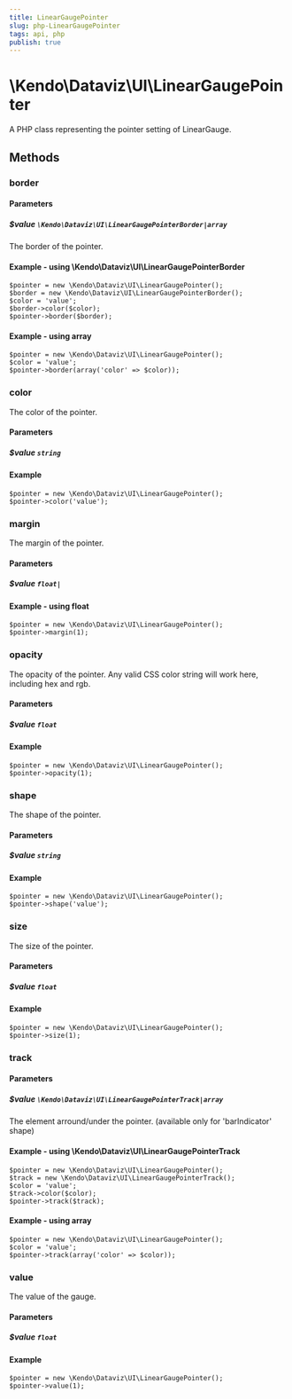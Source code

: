 ```yaml
---
title: LinearGaugePointer
slug: php-LinearGaugePointer
tags: api, php
publish: true
---
```


# \Kendo\Dataviz\UI\LinearGaugePointer

A PHP class representing the pointer setting of LinearGauge.


## Methods

### border

#### Parameters

##### $value `\Kendo\Dataviz\UI\LinearGaugePointerBorder|array`

The border of the pointer.


#### Example - using \Kendo\Dataviz\UI\LinearGaugePointerBorder

    $pointer = new \Kendo\Dataviz\UI\LinearGaugePointer();
    $border = new \Kendo\Dataviz\UI\LinearGaugePointerBorder();
    $color = 'value';
    $border->color($color);
    $pointer->border($border);

#### Example - using array

    $pointer = new \Kendo\Dataviz\UI\LinearGaugePointer();
    $color = 'value';
    $pointer->border(array('color' => $color));

### color
The color of the pointer.
#### Parameters

##### $value `string`



#### Example 
    $pointer = new \Kendo\Dataviz\UI\LinearGaugePointer();
    $pointer->color('value');

### margin
The margin of the pointer.
#### Parameters

##### $value `float|`



#### Example  - using float
    $pointer = new \Kendo\Dataviz\UI\LinearGaugePointer();
    $pointer->margin(1);

### opacity
The opacity of the pointer.
Any valid CSS color string will work here, including hex and rgb.
#### Parameters

##### $value `float`



#### Example 
    $pointer = new \Kendo\Dataviz\UI\LinearGaugePointer();
    $pointer->opacity(1);

### shape
The shape of the pointer.
#### Parameters

##### $value `string`



#### Example 
    $pointer = new \Kendo\Dataviz\UI\LinearGaugePointer();
    $pointer->shape('value');

### size
The size of the pointer.
#### Parameters

##### $value `float`



#### Example 
    $pointer = new \Kendo\Dataviz\UI\LinearGaugePointer();
    $pointer->size(1);

### track

#### Parameters

##### $value `\Kendo\Dataviz\UI\LinearGaugePointerTrack|array`

The element arround/under the pointer.
(available only for 'barIndicator' shape)


#### Example - using \Kendo\Dataviz\UI\LinearGaugePointerTrack

    $pointer = new \Kendo\Dataviz\UI\LinearGaugePointer();
    $track = new \Kendo\Dataviz\UI\LinearGaugePointerTrack();
    $color = 'value';
    $track->color($color);
    $pointer->track($track);

#### Example - using array

    $pointer = new \Kendo\Dataviz\UI\LinearGaugePointer();
    $color = 'value';
    $pointer->track(array('color' => $color));

### value
The value of the gauge.
#### Parameters

##### $value `float`



#### Example 
    $pointer = new \Kendo\Dataviz\UI\LinearGaugePointer();
    $pointer->value(1);

